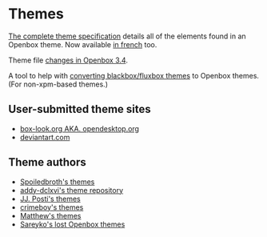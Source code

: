# Themes

[The complete theme specification](../Help/Themes.md)
details all of the elements found in an Openbox theme.
Now available [in french](../Help/Themes_fr.md) too.

Theme file [changes in Openbox 3.4](../Help/UpgradingTo3.4.md#themes).

A tool to help with [converting blackbox/fluxbox themes](https://icculus.org/openbox/tools/themeupdate.py)
to Openbox themes. (For non-xpm-based themes.)

## User-submitted theme sites

- [box-look.org AKA. opendesktop.org](https://www.opendesktop.org/browse/cat/140/)
- [deviantart.com](https://www.deviantart.com/customization/skins/linuxutil/winmanagers/openbox/newest/)

## Theme authors

- [Spoiledbroth's themes](../User/Spoiledbroth/index.md#themes)
- [addy-dclxvi's theme repository](https://github.com/addy-dclxvi/Openbox-Theme-Collections)
- [JJ. Posti's themes](https://www.techtimejourney.net/category/openbox-themes/)
- [crimeboy's themes](http://celo.wordpress.com/themes)
- [Matthew's themes](https://web.archive.org/web/20050325235134/http://www.starbreaker.net/linux.php?page_id=openbox3)
- [Sareyko's lost Openbox themes](https://www.mediafire.com/?cppgiyajysd)
